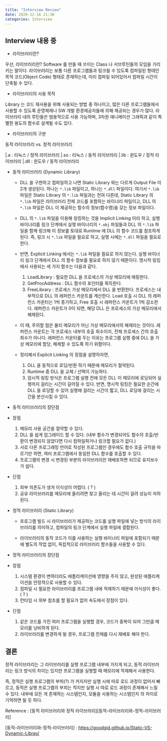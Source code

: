 ```yaml
---
title: "Interview Review"
date: 2020-12-16 21:30
categories: Interview
---
```


## Interview 내용 중

- 라이브러리란?

우선, 라이브러리란? Software 를 만들 때 쓰이는 Class 나 서브루틴들의 모임을 가리키는 말이다.
라이브러리는 보통 다른 프로그램들과 링크될 수 있도록 컴파일된 형태인 목적 코드(Object Code) 형태로 존재하는데, 미리 컴파일 되어있어서 컴파일 시간이 단축될 수 있다.

- 라이브러리의 사용 목적

Library 는 코드 재사용을 위해 사용되는 방법 중 하나이고, 많은 다른 프로그램들에서 사용할 수 있도록 운영체제나 SW 개발 환경제공자들에 의해 제공되는 경우가 많다. 라이브러리 내의 루틴들은 범용적으로 사용 가능하며, 3차원 애니메이션 그래픽과 같이 특별한 용도의 함수로 설계될 수도 있다.

- 라이브러리의 구분

동적 라이브러리 vs. 정적 라이브러리

|.a : 리눅스 / 정적 라이브러리
|.so : 리눅스 / 동적 라이브러리
|.lib : 윈도우 / 정적 라이브러리
|.dll : 윈도우 / 동적 라이브러리

- 동적 라이브러리 (Dynamic Library)

	* DLL 을 구현하고 컴파일하고 나면 Static Library 와는 다르게 Output File 이 2개 생성된다. 하나는 `*.lib` 파일이고, 하나는 `*.dll` 파일이다. 여기서 `*.lib` 파일은 Static Library 의 `*.lib` 파일과는 전혀 다른데, Static Library 의 `*.lib` 파일은 라이브러리 전체 코드를 포함하는 바이너리 파일이고, DLL 의 `*.lib` 파일은 DLL 이 제공하는 함수의 정보(함수명)을 갖는 정보 파일이다.

	* DLL 의 `*.lib` 파일을 이용해 링킹하는 것을 Implicit Linking 이라 하고, 실행 바이너리를 링크 단계에서 실행 바이너리의 `*.obj` 파일들과 DLL 의 `*.lib` 파일을 함께 링크해 이 정보를 토대로 Runtime 에 DLL 의 함수 코드를 참조하게 된다. 즉, 링크 시 `*.lib` 파일을 필요로 하고, 실행 시에는 `*.dll` 파일을 필요로 한다.

	* 반면, Explicit Linking 에서는 `*.lib` 파일을 필요로 하지 않는다. 실행 바이너리 링크 단계에서 DLL 의 함수 정보를 필요로 하지 않기 때문이다. 명시적 링킹에서 사용되는 세 가지 함수는 다음과 같다.
		1. LoadLibrary : 필요한 DLL 을 프로세스의 가상 메모리에 매핑한다.
		2. GetProcAddress : DLL 함수의 포인터를 획득한다.
		3. FreeLibrary : 프로세스 가상 메모리에서 DLL 을 반환한다.
		프로세스는 내부적으로 DLL 의 레퍼런스 카운트를 계산한다. Load 호출 시 DLL 의 레퍼런스 카운터는 1씩 증가하고, Free 호출 시 레퍼런스 카운트가 1씩 감소한다. 레퍼런스 카운트가 0이 되면, 해당 DLL 은 프로세스의 가상 메모리에서 해제된다.

	* 이 때, 주의할 점은 물리 메모리가 아닌 가상 메모리에서의 해제라는 것이다. 레퍼런스 카운트는 각 프로세스 내부의 호출 회수이지, 전체 프로세스 간의 호출 회수가 아니다. 레퍼런스 카운터를 두는 이유는 프로그램 실행 중에 DLL 을 가상 메모리에 할당, 해제할 수 있도록 하기 위함이다.

	* 정리해서 Explicit Linking 의 장점을 설명하자면,
		1. DLL 을 동적으로 로딩/반환 하기 때문에 메모리가 절약된다.
		2. Runtime 중 DLL 을 교체 / 선택이 가능하다.
		3. 암시적 링킹 방식은 프로그램 실행 전에 모든 DLL 이 메모리에 로딩되어 실행까지 걸리는 시간이 길어질 수 있다. 반면, 명시적 링킹은 필요한 순간에 DLL 을 로딩할 수 있어 실행에 걸리는 시간이 짧고, DLL 로딩에 걸리는 시간을 분산시킬 수 있다.

- 동적 라이브러리의 장단점

* 장점
	1. 메모리 사용 공간을 절약할 수 있다.
	2. DLL 을 쉽게 업그레이드 할 수 있다. (내부 함수가 변경되어도 함수의 호출/반환이 변경되지 않았다면 다시 컴파일하거나 링크할 필요가 없다.)
	3. 서로 다른 프로그래밍 언어로 작성된 프로그램인 경우에도 함수 호출 규칙을 따르기만 하면, 여러 프로그램에서 동일한 DLL 함수를 호출할 수 있다.
	4. 프로그램의 변경 시 변경된 부분의 라이브러리만 재배포하면 되므로 유지보수가 쉽다.

* 단점
	1. 외부 의존도가 생겨 이식성이 어렵다. ( ? )
	2. 공유 라이브러리를 메모리에 올리려면 찾고 올리는 데 시간이 걸려 성능이 저하된다.

- 정적 라이브러리 (Static Library)

	* 프로그램 빌드 시 라이브러리가 제공하는 코드를 실행 파일에 넣는 방식의 라이브러리를 의미하고, 컴파일의 링크 단계에서 실행 파일에 결합된다.

	* 라이브러리의 동작 코드가 이를 사용하는 실행 바이너리 파일에 포함되기 때문에 별도의 작업 없이, 독립적으로 라이브러리 함수들을 사용할 수 있다.

- 정적 라이브러리의 장단점

* 장점
	1. 시스템 환경이 변하더라도 애플리케이션에 영향을 주지 않고, 완성된 애플리케이션을 안정적으로 사용할 수 있다.
	2. 컴파일 시 필요한 라이브러리를 프로그램 내에 적재하기 때문에 이식성이 좋다. ( ? )
	3. 런타임 시 외부 참조를 할 필요가 없어 속도에서 장점이 있다.

* 단점
	1. 같은 코드를 가진 여러 프로그램을 실행할 경우, 코드가 중복이 되어 그만큼 메모리를 낭비하게 된다.
	2. 라이브러리를 변경하게 될 경우, 프로그램 전체를 다시 재배포 해야 한다.

## 결론

정적 라이브러리는 그 라이브러리를 실행 프로그램 내부에 가지게 되고, 동적 라이브러리는 링크 방식의 차이는 있지만 프로그램을 실행할 때 메모리에 적재해서 사용한다.

즉, 정적은 실행 프로그램의 부피(?) 가 커지지만 실행 시에 따로 로드 과정이 없어서 빠르고, 동적은 실행 프로그램의 부피는 작지만 실행 시 따로 로드 과정이 존재해서 느릴 수 있다. 내부에 모든 게 존재하는 시스템인지, 모듈을 사용하는 시스템인지 의 차이로 기억하면 될 듯 하다.

Reference : [동적 라이브러리와 정적 라이브러리][동적-라이브러리와-정적-라이브러리]

[동적-라이브러리와-정적-라이브러리] : https://goodgid.github.io/Static-VS-Dynamic-Libray/
